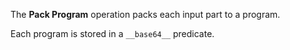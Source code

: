 The **Pack Program** operation packs each input part to a program.

Each program is stored in a `__base64__` predicate.
